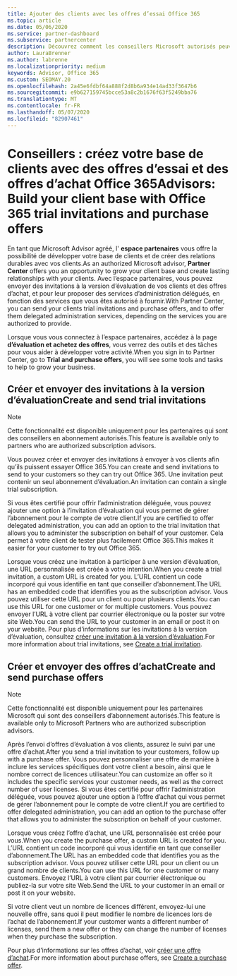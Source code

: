 ```yaml
---
title: Ajouter des clients avec les offres d’essai Office 365
ms.topic: article
ms.date: 05/06/2020
ms.service: partner-dashboard
ms.subservice: partnercenter
description: Découvrez comment les conseillers Microsoft autorisés peuvent augmenter leurs abonnements Office 365. Créez et envoyez des invitations à la version d’évaluation d’Office 365 et achetez des offres aux clients.
author: LauraBrenner
ms.author: labrenne
ms.localizationpriority: medium
keywords: Advisor, Office 365
ms.custom: SEOMAY.20
ms.openlocfilehash: 2a45e6fdbf64a888f2d8b6a934e14ad33f3647b6
ms.sourcegitcommit: e9b627159745bcce53a8c2b1676f63f5249bba76
ms.translationtype: MT
ms.contentlocale: fr-FR
ms.lasthandoff: 05/07/2020
ms.locfileid: "82907461"
---
```

# <a name="advisors-build-your-client-base-with-office-365-trial-invitations-and-purchase-offers"></a><span data-ttu-id="96e99-105">Conseillers : créez votre base de clients avec des offres d’essai et des offres d’achat Office 365</span><span class="sxs-lookup"><span data-stu-id="96e99-105">Advisors: Build your client base with Office 365 trial invitations and purchase offers</span></span>

<span data-ttu-id="96e99-106">En tant que Microsoft Advisor agréé, l' **espace partenaires** vous offre la possibilité de développer votre base de clients et de créer des relations durables avec vos clients.</span><span class="sxs-lookup"><span data-stu-id="96e99-106">As an authorized Microsoft advisor, **Partner Center** offers you an opportunity to grow your client base and create lasting relationships with your clients.</span></span> <span data-ttu-id="96e99-107">Avec l’espace partenaires, vous pouvez envoyer des invitations à la version d’évaluation de vos clients et des offres d’achat, et pour leur proposer des services d’administration délégués, en fonction des services que vous êtes autorisé à fournir.</span><span class="sxs-lookup"><span data-stu-id="96e99-107">With Partner Center, you can send your clients trial invitations and purchase offers, and to offer them delegated administration services, depending on the services you are authorized to provide.</span></span>

<span data-ttu-id="96e99-108">Lorsque vous vous connectez à l’espace partenaires, accédez à la page **d’évaluation et achetez des offres**, vous verrez des outils et des tâches pour vous aider à développer votre activité.</span><span class="sxs-lookup"><span data-stu-id="96e99-108">When you sign in to Partner Center, go to **Trial and purchase offers**, you will see some tools and tasks to help to grow your business.</span></span>

## <a name="create-and-send-trial-invitations"></a><span data-ttu-id="96e99-109">Créer et envoyer des invitations à la version d’évaluation</span><span class="sxs-lookup"><span data-stu-id="96e99-109">Create and send trial invitations</span></span>

> [!NOTE]
> <span data-ttu-id="96e99-110">Cette fonctionnalité est disponible uniquement pour les partenaires qui sont des conseillers en abonnement autorisés.</span><span class="sxs-lookup"><span data-stu-id="96e99-110">This feature is available only to partners who are authorized subscription advisors.</span></span>

<span data-ttu-id="96e99-111">Vous pouvez créer et envoyer des invitations à envoyer à vos clients afin qu’ils puissent essayer Office 365.</span><span class="sxs-lookup"><span data-stu-id="96e99-111">You can create and send invitations to send to your customers so they can try out Office 365.</span></span> <span data-ttu-id="96e99-112">Une invitation peut contenir un seul abonnement d’évaluation.</span><span class="sxs-lookup"><span data-stu-id="96e99-112">An invitation can contain a single trial subscription.</span></span>

<span data-ttu-id="96e99-113">Si vous êtes certifié pour offrir l’administration déléguée, vous pouvez ajouter une option à l’invitation d’évaluation qui vous permet de gérer l’abonnement pour le compte de votre client.</span><span class="sxs-lookup"><span data-stu-id="96e99-113">If you are certified to offer delegated administration, you can add an option to the trial invitation that allows you to administer the subscription on behalf of your customer.</span></span> <span data-ttu-id="96e99-114">Cela permet à votre client de tester plus facilement Office 365.</span><span class="sxs-lookup"><span data-stu-id="96e99-114">This makes it easier for your customer to try out Office 365.</span></span>

<span data-ttu-id="96e99-115">Lorsque vous créez une invitation à participer à une version d’évaluation, une URL personnalisée est créée à votre intention.</span><span class="sxs-lookup"><span data-stu-id="96e99-115">When you create a trial invitation, a custom URL is created for you.</span></span> <span data-ttu-id="96e99-116">L’URL contient un code incorporé qui vous identifie en tant que conseiller d’abonnement.</span><span class="sxs-lookup"><span data-stu-id="96e99-116">The URL has an embedded code that identifies you as the subscription advisor.</span></span> <span data-ttu-id="96e99-117">Vous pouvez utiliser cette URL pour un client ou pour plusieurs clients.</span><span class="sxs-lookup"><span data-stu-id="96e99-117">You can use this URL for one customer or for multiple customers.</span></span> <span data-ttu-id="96e99-118">Vous pouvez envoyer l’URL à votre client par courrier électronique ou la poster sur votre site Web.</span><span class="sxs-lookup"><span data-stu-id="96e99-118">You can send the URL to your customer in an email or post it on your website.</span></span>
<span data-ttu-id="96e99-119">Pour plus d’informations sur les invitations à la version d’évaluation, consultez [créer une invitation à la version d’évaluation](advisors-create-a-trial-invitation.md).</span><span class="sxs-lookup"><span data-stu-id="96e99-119">For more information about trial invitations, see [Create a trial invitation](advisors-create-a-trial-invitation.md).</span></span>

## <a name="create-and-send-purchase-offers"></a><span data-ttu-id="96e99-120">Créer et envoyer des offres d’achat</span><span class="sxs-lookup"><span data-stu-id="96e99-120">Create and send purchase offers</span></span>

> [!NOTE]
> <span data-ttu-id="96e99-121">Cette fonctionnalité est disponible uniquement pour les partenaires Microsoft qui sont des conseillers d’abonnement autorisés.</span><span class="sxs-lookup"><span data-stu-id="96e99-121">This feature is available only to Microsoft Partners who are authorized subscription advisors.</span></span>

<span data-ttu-id="96e99-122">Après l’envoi d’offres d’évaluation à vos clients, assurez le suivi par une offre d’achat.</span><span class="sxs-lookup"><span data-stu-id="96e99-122">After you send a trial invitation to your customers, follow up with a purchase offer.</span></span> <span data-ttu-id="96e99-123">Vous pouvez personnaliser une offre de manière à inclure les services spécifiques dont votre client a besoin, ainsi que le nombre correct de licences utilisateur.</span><span class="sxs-lookup"><span data-stu-id="96e99-123">You can customize an offer so it includes the specific services your customer needs, as well as the correct number of user licenses.</span></span> <span data-ttu-id="96e99-124">Si vous êtes certifié pour offrir l’administration déléguée, vous pouvez ajouter une option à l’offre d’achat qui vous permet de gérer l’abonnement pour le compte de votre client.</span><span class="sxs-lookup"><span data-stu-id="96e99-124">If you are certified to offer delegated administration, you can add an option to the purchase offer that allows you to administer the subscription on behalf of your customer.</span></span>

<span data-ttu-id="96e99-125">Lorsque vous créez l’offre d’achat, une URL personnalisée est créée pour vous.</span><span class="sxs-lookup"><span data-stu-id="96e99-125">When you create the purchase offer, a custom URL is created for you.</span></span> <span data-ttu-id="96e99-126">L’URL contient un code incorporé qui vous identifie en tant que conseiller d’abonnement.</span><span class="sxs-lookup"><span data-stu-id="96e99-126">The URL has an embedded code that identifies you as the subscription advisor.</span></span> <span data-ttu-id="96e99-127">Vous pouvez utiliser cette URL pour un client ou un grand nombre de clients.</span><span class="sxs-lookup"><span data-stu-id="96e99-127">You can use this URL for one customer or many customers.</span></span> <span data-ttu-id="96e99-128">Envoyez l’URL à votre client par courrier électronique ou publiez-la sur votre site Web.</span><span class="sxs-lookup"><span data-stu-id="96e99-128">Send the URL to your customer in an email or post it on your website.</span></span>

<span data-ttu-id="96e99-129">Si votre client veut un nombre de licences différent, envoyez-lui une nouvelle offre, sans quoi il peut modifier le nombre de licences lors de l’achat de l’abonnement.</span><span class="sxs-lookup"><span data-stu-id="96e99-129">If your customer wants a different number of licenses, send them a new offer or they can change the number of licenses when they purchase the subscription.</span></span>

<span data-ttu-id="96e99-130">Pour plus d’informations sur les offres d’achat, voir [créer une offre d’achat](advisor-create-a-purchase-offer.md).</span><span class="sxs-lookup"><span data-stu-id="96e99-130">For more information about purchase offers, see [Create a purchase offer](advisor-create-a-purchase-offer.md).</span></span>